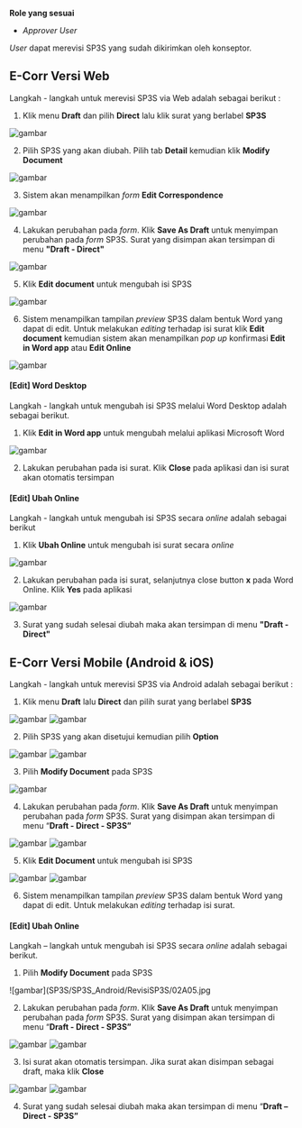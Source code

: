**Role yang sesuai**

- *Approver User*

*User* dapat merevisi SP3S yang sudah dikirimkan oleh konseptor. 

## **E-Corr Versi Web**

Langkah - langkah untuk merevisi SP3S via Web adalah sebagai berikut :

1. Klik menu **Draft** dan pilih **Direct** lalu klik surat yang berlabel **SP3S**

![gambar](SP3S/SP3S_Web/SP20.png)

2. Pilih SP3S yang akan diubah. Pilih tab **Detail** kemudian klik **Modify Document**

![gambar](SP3S/SP3S_Web/SP21.png)

3. Sistem akan menampilkan *form* **Edit Correspondence**

![gambar](SP3S/SP3S_Web/SP22.png)

4. Lakukan perubahan pada *form*. Klik **Save As Draft** untuk menyimpan perubahan pada *form* SP3S. Surat yang disimpan akan tersimpan di menu **"Draft - Direct"**

![gambar](SP3S/SP3S_Web/SP23.png)

5. Klik **Edit document** untuk mengubah isi SP3S

![gambar](SP3S/SP3S_Web/SP24.png)

6. Sistem menampilkan tampilan *preview* SP3S dalam bentuk Word yang dapat di edit. Untuk melakukan *editing* terhadap isi surat klik **Edit document** kemudian sistem akan menampilkan *pop up* konfirmasi **Edit in Word app** atau **Edit Online**

![gambar](SP3S/SP3S_Web/SP25.png)

#### **[Edit] Word Desktop**

Langkah - langkah untuk mengubah isi SP3S melalui Word Desktop adalah sebagai berikut.

1. Klik **Edit in Word app** untuk mengubah melalui aplikasi Microsoft Word

![gambar](SP3S/SP3S_Web/SP26.png)

2. Lakukan perubahan pada isi surat. Klik **Close** pada aplikasi dan isi surat akan otomatis tersimpan


#### **[Edit] Ubah Online**

Langkah - langkah untuk mengubah isi SP3S secara *online* adalah sebagai berikut

1. Klik **Ubah Online** untuk mengubah isi surat secara *online*

![gambar](SP3S/SP3S_Web/SP29.png)

2. Lakukan perubahan pada isi surat, selanjutnya close button **x** pada Word Online. Klik **Yes** pada aplikasi

![gambar](SP3S/SP3S_Web/SP30.png)

3. Surat yang sudah selesai diubah maka akan tersimpan di menu **"Draft - Direct"**



## **E-Corr Versi Mobile (Android & iOS)**

Langkah - langkah untuk merevisi SP3S via Android adalah sebagai berikut :

1. Klik menu **Draft** lalu **Direct** dan pilih surat yang berlabel **SP3S**

![gambar](SP3S/SP3S_Android/RevisiSP3S/02A01.jpg) ![gambar](SP3S/SP3S_Android/RevisiSP3S/02A02.jpg) 

2. Pilih SP3S yang akan disetujui kemudian pilih **Option**

![gambar](SP3S/SP3S_Android/RevisiSP3S/02A03.jpg) ![gambar](SP3S/SP3S_Android/RevisiSP3S/02A04.jpg) 

3. Pilih **Modify Document** pada SP3S

![gambar](SP3S/SP3S_Android/RevisiSP3S/02A05.jpg) 

4. Lakukan perubahan pada _form_. Klik **Save As Draft** untuk menyimpan perubahan pada _form_ SP3S. Surat yang disimpan akan tersimpan di menu “**Draft - Direct - SP3S”**

![gambar](SP3S/SP3S_Android/RevisiSP3S/02A06.jpg)  ![gambar](SP3S/SP3S_Android/RevisiSP3S/02A07.jpg) 

5. Klik **Edit Document** untuk mengubah isi SP3S

![gambar](SP3S/SP3S_Android/RevisiSP3S/02A08.jpg)  ![gambar](SP3S/SP3S_Android/RevisiSP3S/02A09.jpg) 

6. Sistem menampilkan tampilan _preview_ SP3S dalam bentuk Word yang dapat di edit. Untuk melakukan _editing_ terhadap isi surat.

#### **[Edit] Ubah Online**

Langkah – langkah untuk mengubah isi SP3S secara _online_ adalah sebagai berikut.

1. 	Pilih **Modify Document** pada SP3S

![gambar](SP3S/SP3S_Android/RevisiSP3S/02A05.jpg

2. Lakukan perubahan pada _form_. Klik **Save As Draft** untuk menyimpan perubahan pada _form_ SP3S. Surat yang disimpan akan tersimpan di menu “**Draft - Direct - SP3S”**

![gambar](SP3S/SP3S_Android/RevisiSP3S/02A06.jpg)  ![gambar](SP3S/SP3S_Android/RevisiSP3S/02A07.jpg) 

3. Isi surat akan otomatis tersimpan. Jika surat akan disimpan sebagai draft, maka klik **Close**

![gambar](SP3S/SP3S_Android/RevisiSP3S/02A08.jpg)  ![gambar](SP3S/SP3S_Android/RevisiSP3S/02A09.jpg) 

4. Surat yang sudah selesai diubah maka akan tersimpan di menu “**Draft – Direct - SP3S”**
